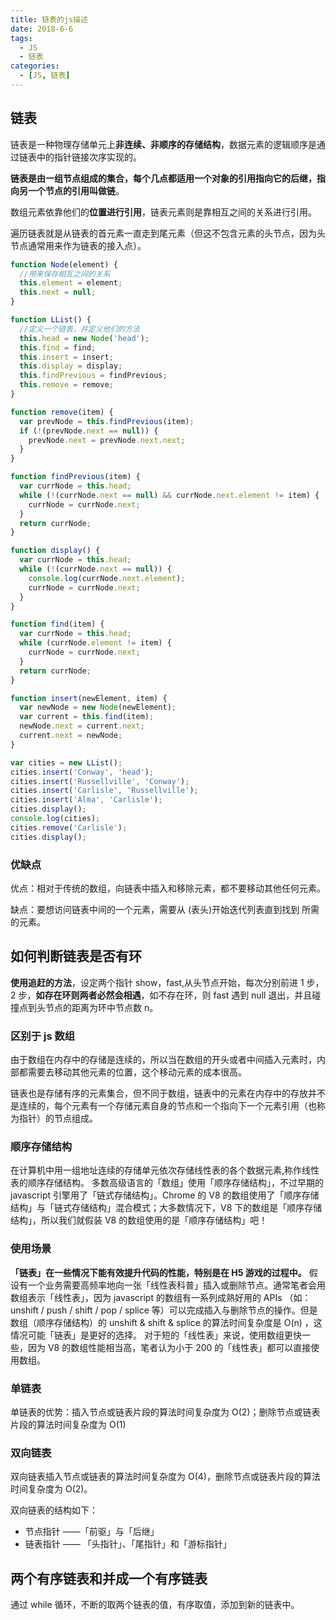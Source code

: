 ```yaml
---
title: 链表的js描述
date: 2018-6-6
tags:
  - JS
  - 链表
categories:
  - [JS, 链表]
---
```


## 链表

链表是一种物理存储单元上**非连续、非顺序的存储结构**，数据元素的逻辑顺序是通过链表中的指针链接次序实现的。

**链表是由一组节点组成的集合，每个几点都适用一个对象的引用指向它的后继，指向另一个节点的引用叫做链**。

数组元素依靠他们的**位置进行引用**，链表元素则是靠相互之间的关系进行引用。

遍历链表就是从链表的首元素一直走到尾元素（但这不包含元素的头节点，因为头节点通常用来作为链表的接入点）。

```js
function Node(element) {
  //用来保存相互之间的关系
  this.element = element;
  this.next = null;
}

function LList() {
  //定义一个链表，并定义他们的方法
  this.head = new Node('head');
  this.find = find;
  this.insert = insert;
  this.display = display;
  this.findPrevious = findPrevious;
  this.remove = remove;
}

function remove(item) {
  var prevNode = this.findPrevious(item);
  if (!(prevNode.next == null)) {
    prevNode.next = prevNode.next.next;
  }
}

function findPrevious(item) {
  var currNode = this.head;
  while (!(currNode.next == null) && currNode.next.element != item) {
    currNode = currNode.next;
  }
  return currNode;
}

function display() {
  var currNode = this.head;
  while (!(currNode.next == null)) {
    console.log(currNode.next.element);
    currNode = currNode.next;
  }
}

function find(item) {
  var currNode = this.head;
  while (currNode.element != item) {
    currNode = currNode.next;
  }
  return currNode;
}

function insert(newElement, item) {
  var newNode = new Node(newElement);
  var current = this.find(item);
  newNode.next = current.next;
  current.next = newNode;
}

var cities = new LList();
cities.insert('Conway', 'head');
cities.insert('Russellville', 'Conway');
cities.insert('Carlisle', 'Russellville');
cities.insert('Alma', 'Carlisle');
cities.display();
console.log(cities);
cities.remove('Carlisle');
cities.display();
```

### 优缺点

优点：相对于传统的数组，向链表中插入和移除元素，都不要移动其他任何元素。

缺点：要想访问链表中间的一个元素，需要从 (表头)开始迭代列表直到找到 所需的元素。

## 如何判断链表是否有环

**使用追赶的方法**，设定两个指针 show，fast,从头节点开始，每次分别前进 1 步，2 步，**如存在环则两者必然会相遇**，如不存在环，则 fast 遇到 null 退出，并且碰撞点到头节点的距离为环中节点数 n。

### 区别于 js 数组

由于数组在内存中的存储是连续的，所以当在数组的开头或者中间插入元素时，内部都需要去移动其他元素的位置，这个移动元素的成本很高。

链表也是存储有序的元素集合，但不同于数组，链表中的元素在内存中的存放并不是连续的，每个元素有一个存储元素自身的节点和一个指向下一个元素引用（也称为指针）的节点组成。

### 顺序存储结构

在计算机中用一组地址连续的存储单元依次存储线性表的各个数据元素,称作线性表的顺序存储结构。
多数高级语言的「数组」使用「顺序存储结构」，不过早期的 javascript 引擎用了「链式存储结构」。Chrome 的 V8 的数组使用了「顺序存储结构」与「链式存储结构」混合模式；大多数情况下，V8 下的数组是「顺序存储结构」，所以我们就假装 V8 的数组使用的是「顺序存储结构」吧！

### 使用场景

**「链表」在一些情况下能有效提升代码的性能，特别是在 H5 游戏的过程中。**
假设有一个业务需要高频率地向一张「线性表科普」插入或删除节点。通常笔者会用数组表示「线性表」，因为 javascript 的数组有一系列成熟好用的 APIs （如：unshift / push / shift / pop / splice 等）可以完成插入与删除节点的操作。但是数组（顺序存储结构）的 unshift & shift & splice 的算法时间复杂度是 O(n) ，这情况可能「链表」是更好的选择。
对于短的「线性表」来说，使用数组更快一些，因为 V8 的数组性能相当高，笔者认为小于 200 的「线性表」都可以直接使用数组。

### 单链表

单链表的优势：插入节点或链表片段的算法时间复杂度为 O(2)；删除节点或链表片段的算法时间复杂度为 O(1)

### 双向链表

双向链表插入节点或链表的算法时间复杂度为 O(4)，删除节点或链表片段的算法时间复杂度为 O(2)。

双向链表的结构如下：

- 节点指针 ——「前驱」与「后继」
- 链表指针 —— 「头指针」、「尾指针」和「游标指针」

## 两个有序链表和并成一个有序链表

通过 while 循环，不断的取两个链表的值，有序取值，添加到新的链表中。
